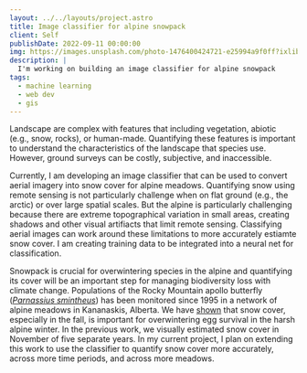 ```yaml
---
layout: ../../layouts/project.astro
title: Image classifier for alpine snowpack
client: Self
publishDate: 2022-09-11 00:00:00
img: https://images.unsplash.com/photo-1476400424721-e25994a9f0ff?ixlib=rb-1.2.1&ixid=MnwxMjA3fDB8MHxwaG90by1wYWdlfHx8fGVufDB8fHx8&auto=format&fit=crop&w=1047&q=80
description: |
  I'm working on building an image classifier for alpine snowpack
tags:
  - machine learning
  - web dev
  - gis
---
```


Landscape are complex with features that including vegetation, abiotic (e.g., snow, rocks), or human-made. Quantifying these features is important to understand the characteristics of the landscape that species use. However, ground surveys can be costly, subjective, and inaccessible.

Currently, I am developing an image classifier that can be used to convert aerial imagery into snow cover for alpine meadows. Quantifying snow using remote sensing is not particularly challenge when on flat ground (e.g., the arctic) or over large spatial scales. But the alpine is particularly challenging because there are extreme topographical variation in small areas, creating shadows and other visual artifiacts that limit remote sensing. Classifying aerial images can work around these limitations to more accurately estiamte snow cover. I am creating training data to be integrated into a neural net for classification.

Snowpack is crucial for overwintering species in the alpine and quantifying its cover will be an important step for managing biodiversity loss with climate change. Populations of the Rocky Mountain apollo butterfly ([_Parnassius smintheus_](https://en.wikipedia.org/wiki/Parnassius_smintheus)) has been monitored since 1995 in a network of alpine meadows in Kananaskis, Alberta. We have [shown](https://onlinelibrary.wiley.com/doi/abs/10.1111/ecog.05407) that snow cover, especially in the fall, is important for overwintering egg survival in the harsh alpine winter. In the previous work, we visually estimated snow cover in November of five separate years. In my current project, I plan on extending this work to use the classifier to quantify snow cover more accurately, across more time periods, and across more meadows.
